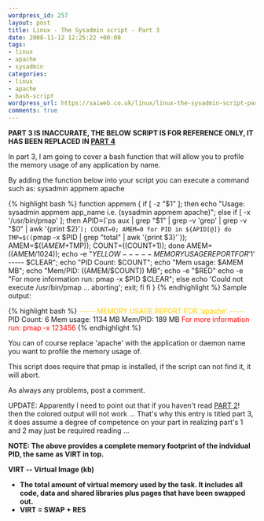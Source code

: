 ```yaml
--- 
wordpress_id: 257
layout: post
title: Linux - The Sysadmin script - Part 3
date: 2008-11-12 12:25:22 +00:00
tags: 
- linux
- apache
- sysadmin
categories: 
- linux
- apache
- bash-script
wordpress_url: https://saiweb.co.uk/linux/linux-the-sysadmin-script-part-3
comments: true
---
```

<strong>PART 3 IS INACCURATE, THE BELOW SCRIPT IS FOR REFERENCE ONLY, IT HAS BEEN REPLACED IN <a href="https://www.saiweb.co.uk/uncategorized/linux-the-sysadmin-script-part-4">PART 4</a></strong>

In part 3, I am going to cover a bash function that will allow you to profile the memory usage of any application by name.

By adding the function below into your script you can execute a command such as: sysadmin appmem apache

{% highlight bash %}
function appmem {
if [ -z "$1" ]; then
echo "Usage: sysadmin appmem app_name i.e. (sysadmin appmem apache)";
else
if [ -x '/usr/bin/pmap' ]; then
APID=(`ps aux | grep "$1" | grep -v 'grep' | grep -v "$0" | awk '{print $2}'`);
COUNT=0;
AMEM=0
for PID in ${APID[@]}
do
TMP=$((`pmap -x $PID | grep "total" | awk '{print $3}'`));
AMEM=$(($AMEM+$TMP));
COUNT=$(($COUNT+1));
done
AMEM=$(($AMEM/1024));
echo -e "$YELLOW ----- MEMORY USAGE REPORT FOR '$1' ----- $CLEAR";
echo "PID Count: $COUNT";
echo "Mem usage: $AMEM MB";
echo "Mem/PID: $(($AMEM/$COUNT)) MB";
echo -e "$RED"
echo -e "For more information run: pmap -x $PID $CLEAR";
else
echo 'Could not execute /usr/bin/pmap ... aborting';
exit;
fi
fi
}
{% endhighlight %}
Sample output:

{% highlight bash %}
<span style="color: #ffcc00;">----- MEMORY USAGE REPORT FOR 'apache' -----</span>
PID Count: 6
Mem usage: 1134 MB
Mem/PID: 189 MB
<span style="color: #ff0000;">
For more information run: pmap -x 123456</span>
{% endhighlight %}

You can of course replace 'apache' with the application or daemon name you want to profile the memory usage of.

This script does require that pmap is installed, if the script can not find it, it will abort.

As always any problems, post a comment.

UPDATE: Apparently I need to point out that if you haven't read <a href="https://www.saiweb.co.uk/linux/linux-the-sysadmin-script-part-2">PART 2</a>! then the colored output will not work ... That's why this entry is titled part 3, it does assume a degree of competence on your part in realizing part's 1 and 2 may just be required reading ...

<strong>NOTE: The above provides a complete memory footprint of the indvidual PID, the same as VIRT in top.</strong>

<strong> VIRT -- Virtual Image (kb)
* The total amount of virtual memory used by the task. It includes all code, data and shared libraries plus pages that have been swapped out.
* VIRT = SWAP + RES </strong>

